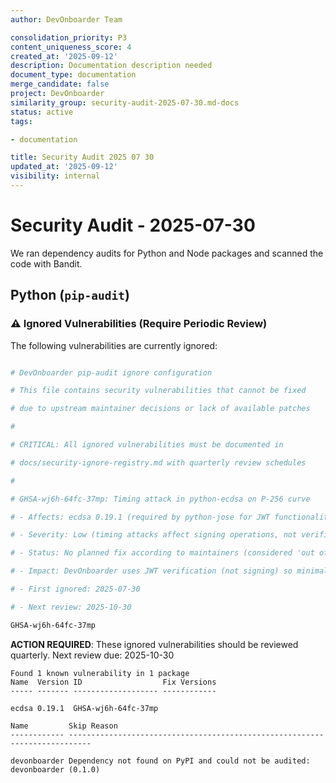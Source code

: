 ```yaml
---
author: DevOnboarder Team

consolidation_priority: P3
content_uniqueness_score: 4
created_at: '2025-09-12'
description: Documentation description needed
document_type: documentation
merge_candidate: false
project: DevOnboarder
similarity_group: security-audit-2025-07-30.md-docs
status: active
tags:

- documentation

title: Security Audit 2025 07 30
updated_at: '2025-09-12'
visibility: internal
---
```


# Security Audit - 2025-07-30

We ran dependency audits for Python and Node packages and scanned the code with Bandit.

## Python (`pip-audit`)

### ⚠️ Ignored Vulnerabilities (Require Periodic Review)

The following vulnerabilities are currently ignored:

```bash

# DevOnboarder pip-audit ignore configuration

# This file contains security vulnerabilities that cannot be fixed

# due to upstream maintainer decisions or lack of available patches

#

# CRITICAL: All ignored vulnerabilities must be documented in

# docs/security-ignore-registry.md with quarterly review schedules

#

# GHSA-wj6h-64fc-37mp: Timing attack in python-ecdsa on P-256 curve

# - Affects: ecdsa 0.19.1 (required by python-jose for JWT functionality)

# - Severity: Low (timing attacks affect signing operations, not verification)

# - Status: No planned fix according to maintainers (considered 'out of scope')

# - Impact: DevOnboarder uses JWT verification (not signing) so minimal risk

# - First ignored: 2025-07-30

# - Next review: 2025-10-30

GHSA-wj6h-64fc-37mp

```

**ACTION REQUIRED**: These ignored vulnerabilities should be reviewed quarterly.
Next review due: 2025-10-30

```text
Found 1 known vulnerability in 1 package
Name  Version ID                  Fix Versions
----- ------- ------------------- ------------

ecdsa 0.19.1  GHSA-wj6h-64fc-37mp

Name         Skip Reason
------------ ---------------------------------------------------------------------------

devonboarder Dependency not found on PyPI and could not be audited: devonboarder (0.1.0)

```
